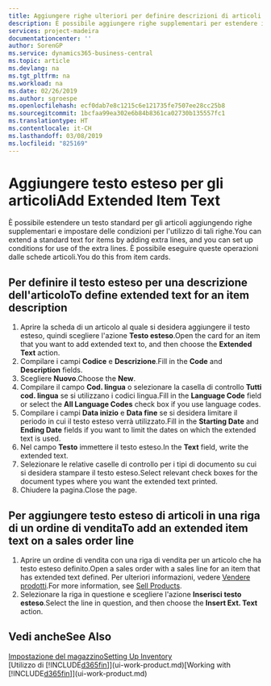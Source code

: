 ```yaml
---
title: Aggiungere righe ulteriori per definire descrizioni di articoli estese | Documenti Microsoft
description: È possibile aggiungere righe supplementari per estendere il testo standard che descrive un articolo.
services: project-madeira
documentationcenter: ''
author: SorenGP
ms.service: dynamics365-business-central
ms.topic: article
ms.devlang: na
ms.tgt_pltfrm: na
ms.workload: na
ms.date: 02/26/2019
ms.author: sgroespe
ms.openlocfilehash: ecf0dab7e8c1215c6e121735fe7507ee28cc25b8
ms.sourcegitcommit: 1bcfaa99ea302e6b84b8361ca02730b135557fc1
ms.translationtype: HT
ms.contentlocale: it-CH
ms.lasthandoff: 03/08/2019
ms.locfileid: "825169"
---
```

# <a name="add-extended-item-text"></a><span data-ttu-id="335c7-103">Aggiungere testo esteso per gli articoli</span><span class="sxs-lookup"><span data-stu-id="335c7-103">Add Extended Item Text</span></span>
<span data-ttu-id="335c7-104">È possibile estendere un testo standard per gli articoli aggiungendo righe supplementari e impostare delle condizioni per l'utilizzo di tali righe.</span><span class="sxs-lookup"><span data-stu-id="335c7-104">You can extend a standard text for items by adding extra lines, and you can set up conditions for use of the extra lines.</span></span> <span data-ttu-id="335c7-105">È possibile eseguire queste operazioni dalle schede articoli.</span><span class="sxs-lookup"><span data-stu-id="335c7-105">You do this from item cards.</span></span>

## <a name="to-define-extended-text-for-an-item-description"></a><span data-ttu-id="335c7-106">Per definire il testo esteso per una descrizione dell'articolo</span><span class="sxs-lookup"><span data-stu-id="335c7-106">To define extended text for an item description</span></span>
1. <span data-ttu-id="335c7-107">Aprire la scheda di un articolo al quale si desidera aggiungere il testo esteso, quindi scegliere l'azione **Testo esteso**.</span><span class="sxs-lookup"><span data-stu-id="335c7-107">Open the card for an item that you want to add extended text to, and then choose the **Extended Text** action.</span></span>
2. <span data-ttu-id="335c7-108">Compilare i campi **Codice** e **Descrizione**.</span><span class="sxs-lookup"><span data-stu-id="335c7-108">Fill in the **Code** and **Description** fields.</span></span>
3. <span data-ttu-id="335c7-109">Scegliere **Nuovo**.</span><span class="sxs-lookup"><span data-stu-id="335c7-109">Choose the **New**.</span></span>
4. <span data-ttu-id="335c7-110">Compilare il campo **Cod. lingua** o selezionare la casella di controllo **Tutti cod. lingua** se si utilizzano i codici lingua.</span><span class="sxs-lookup"><span data-stu-id="335c7-110">Fill in the **Language Code** field or select the **All Language Codes** check box if you use language codes.</span></span>
5. <span data-ttu-id="335c7-111">Compilare i campi **Data inizio** e **Data fine** se si desidera limitare il periodo in cui il testo esteso verrà utilizzato.</span><span class="sxs-lookup"><span data-stu-id="335c7-111">Fill in the **Starting Date** and **Ending Date** fields if you want to limit the dates on which the extended text is used.</span></span>
6. <span data-ttu-id="335c7-112">Nel campo **Testo** immettere il testo esteso.</span><span class="sxs-lookup"><span data-stu-id="335c7-112">In the **Text** field, write the extended text.</span></span>
7. <span data-ttu-id="335c7-113">Selezionare le relative caselle di controllo per i tipi di documento su cui si desidera stampare il testo esteso.</span><span class="sxs-lookup"><span data-stu-id="335c7-113">Select relevant check boxes for the document types where you want the extended text printed.</span></span>
8. <span data-ttu-id="335c7-114">Chiudere la pagina.</span><span class="sxs-lookup"><span data-stu-id="335c7-114">Close the page.</span></span>

## <a name="to-add-an-extended-item-text-on-a-sales-order-line"></a><span data-ttu-id="335c7-115">Per aggiungere testo esteso di articoli in una riga di un ordine di vendita</span><span class="sxs-lookup"><span data-stu-id="335c7-115">To add an extended item text on a sales order line</span></span>
1. <span data-ttu-id="335c7-116">Aprire un ordine di vendita con una riga di vendita per un articolo che ha testo esteso definito.</span><span class="sxs-lookup"><span data-stu-id="335c7-116">Open a sales order with a sales line for an item that has extended text defined.</span></span> <span data-ttu-id="335c7-117">Per ulteriori informazioni, vedere [Vendere prodotti](sales-how-sell-products.md).</span><span class="sxs-lookup"><span data-stu-id="335c7-117">For more information, see [Sell Products](sales-how-sell-products.md).</span></span>
2. <span data-ttu-id="335c7-118">Selezionare la riga in questione e scegliere l'azione **Inserisci testo esteso**.</span><span class="sxs-lookup"><span data-stu-id="335c7-118">Select the line in question, and then choose the **Insert Ext. Text** action.</span></span>

## <a name="see-also"></a><span data-ttu-id="335c7-119">Vedi anche</span><span class="sxs-lookup"><span data-stu-id="335c7-119">See Also</span></span>
[<span data-ttu-id="335c7-120">Impostazione del magazzino</span><span class="sxs-lookup"><span data-stu-id="335c7-120">Setting Up Inventory</span></span>](inventory-setup-inventory.md)  
<span data-ttu-id="335c7-121">[Utilizzo di [!INCLUDE[d365fin](includes/d365fin_md.md)]](ui-work-product.md)</span><span class="sxs-lookup"><span data-stu-id="335c7-121">[Working with [!INCLUDE[d365fin](includes/d365fin_md.md)]](ui-work-product.md)</span></span>
